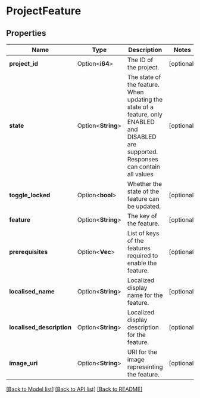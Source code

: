 # ProjectFeature

## Properties

Name | Type | Description | Notes
------------ | ------------- | ------------- | -------------
**project_id** | Option<**i64**> | The ID of the project. | [optional]
**state** | Option<**String**> | The state of the feature. When updating the state of a feature, only ENABLED and DISABLED are supported. Responses can contain all values | [optional]
**toggle_locked** | Option<**bool**> | Whether the state of the feature can be updated. | [optional]
**feature** | Option<**String**> | The key of the feature. | [optional]
**prerequisites** | Option<**Vec<String>**> | List of keys of the features required to enable the feature. | [optional]
**localised_name** | Option<**String**> | Localized display name for the feature. | [optional]
**localised_description** | Option<**String**> | Localized display description for the feature. | [optional]
**image_uri** | Option<**String**> | URI for the image representing the feature. | [optional]

[[Back to Model list]](../README.md#documentation-for-models) [[Back to API list]](../README.md#documentation-for-api-endpoints) [[Back to README]](../README.md)



